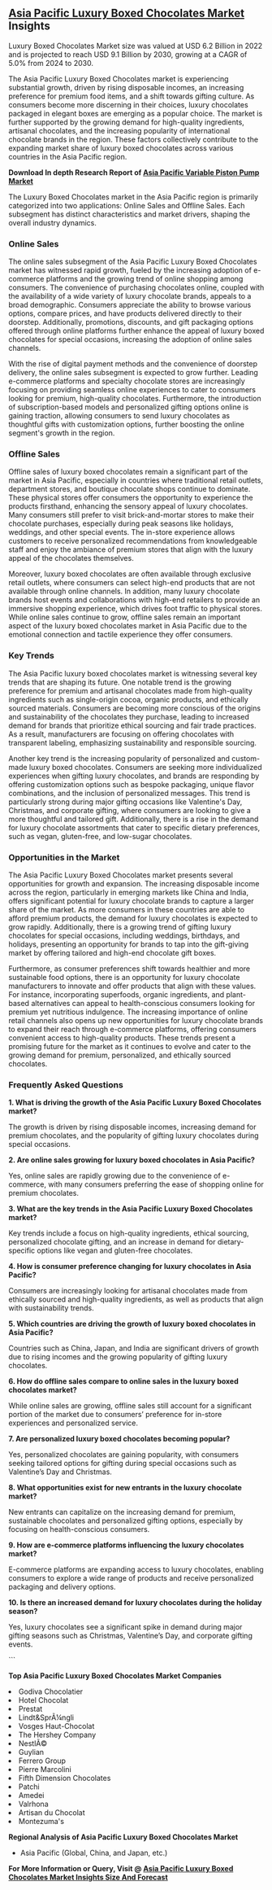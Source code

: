 <h2><a href="https://www.verifiedmarketreports.com/download-sample/?rid=443358&amp;utm_source=Github-Feb&amp;utm_medium=219" target="_blank">Asia Pacific Luxury Boxed Chocolates Market</a> Insights</h2><p>Luxury Boxed Chocolates Market size was valued at USD 6.2 Billion in 2022 and is projected to reach USD 9.1 Billion by 2030, growing at a CAGR of 5.0% from 2024 to 2030.</p><p><p>The Asia Pacific Luxury Boxed Chocolates market is experiencing substantial growth, driven by rising disposable incomes, an increasing preference for premium food items, and a shift towards gifting culture. As consumers become more discerning in their choices, luxury chocolates packaged in elegant boxes are emerging as a popular choice. The market is further supported by the growing demand for high-quality ingredients, artisanal chocolates, and the increasing popularity of international chocolate brands in the region. These factors collectively contribute to the expanding market share of luxury boxed chocolates across various countries in the Asia Pacific region.</p> <p><p><strong>Download In depth Research Report of <a href="https://www.verifiedmarketreports.com/download-sample/?rid=236118&amp;utm_source=Pulse-Dec&amp;utm_medium=219" target="_blank">Asia Pacific Variable Piston Pump Market</a></strong></p></p> <p>The Luxury Boxed Chocolates market in the Asia Pacific region is primarily categorized into two applications: Online Sales and Offline Sales. Each subsegment has distinct characteristics and market drivers, shaping the overall industry dynamics.</p> <h3>Online Sales</h3> <p>The online sales subsegment of the Asia Pacific Luxury Boxed Chocolates market has witnessed rapid growth, fueled by the increasing adoption of e-commerce platforms and the growing trend of online shopping among consumers. The convenience of purchasing chocolates online, coupled with the availability of a wide variety of luxury chocolate brands, appeals to a broad demographic. Consumers appreciate the ability to browse various options, compare prices, and have products delivered directly to their doorstep. Additionally, promotions, discounts, and gift packaging options offered through online platforms further enhance the appeal of luxury boxed chocolates for special occasions, increasing the adoption of online sales channels.</p> <p>With the rise of digital payment methods and the convenience of doorstep delivery, the online sales subsegment is expected to grow further. Leading e-commerce platforms and specialty chocolate stores are increasingly focusing on providing seamless online experiences to cater to consumers looking for premium, high-quality chocolates. Furthermore, the introduction of subscription-based models and personalized gifting options online is gaining traction, allowing consumers to send luxury chocolates as thoughtful gifts with customization options, further boosting the online segment's growth in the region.</p> <h3>Offline Sales</h3> <p>Offline sales of luxury boxed chocolates remain a significant part of the market in Asia Pacific, especially in countries where traditional retail outlets, department stores, and boutique chocolate shops continue to dominate. These physical stores offer consumers the opportunity to experience the products firsthand, enhancing the sensory appeal of luxury chocolates. Many consumers still prefer to visit brick-and-mortar stores to make their chocolate purchases, especially during peak seasons like holidays, weddings, and other special events. The in-store experience allows customers to receive personalized recommendations from knowledgeable staff and enjoy the ambiance of premium stores that align with the luxury appeal of the chocolates themselves.</p> <p>Moreover, luxury boxed chocolates are often available through exclusive retail outlets, where consumers can select high-end products that are not available through online channels. In addition, many luxury chocolate brands host events and collaborations with high-end retailers to provide an immersive shopping experience, which drives foot traffic to physical stores. While online sales continue to grow, offline sales remain an important aspect of the luxury boxed chocolates market in Asia Pacific due to the emotional connection and tactile experience they offer consumers.</p> <h3>Key Trends</h3> <p>The Asia Pacific luxury boxed chocolates market is witnessing several key trends that are shaping its future. One notable trend is the growing preference for premium and artisanal chocolates made from high-quality ingredients such as single-origin cocoa, organic products, and ethically sourced materials. Consumers are becoming more conscious of the origins and sustainability of the chocolates they purchase, leading to increased demand for brands that prioritize ethical sourcing and fair trade practices. As a result, manufacturers are focusing on offering chocolates with transparent labeling, emphasizing sustainability and responsible sourcing.</p> <p>Another key trend is the increasing popularity of personalized and custom-made luxury boxed chocolates. Consumers are seeking more individualized experiences when gifting luxury chocolates, and brands are responding by offering customization options such as bespoke packaging, unique flavor combinations, and the inclusion of personalized messages. This trend is particularly strong during major gifting occasions like Valentine's Day, Christmas, and corporate gifting, where consumers are looking to give a more thoughtful and tailored gift. Additionally, there is a rise in the demand for luxury chocolate assortments that cater to specific dietary preferences, such as vegan, gluten-free, and low-sugar chocolates.</p> <h3>Opportunities in the Market</h3> <p>The Asia Pacific Luxury Boxed Chocolates market presents several opportunities for growth and expansion. The increasing disposable income across the region, particularly in emerging markets like China and India, offers significant potential for luxury chocolate brands to capture a larger share of the market. As more consumers in these countries are able to afford premium products, the demand for luxury chocolates is expected to grow rapidly. Additionally, there is a growing trend of gifting luxury chocolates for special occasions, including weddings, birthdays, and holidays, presenting an opportunity for brands to tap into the gift-giving market by offering tailored and high-end chocolate gift boxes.</p> <p>Furthermore, as consumer preferences shift towards healthier and more sustainable food options, there is an opportunity for luxury chocolate manufacturers to innovate and offer products that align with these values. For instance, incorporating superfoods, organic ingredients, and plant-based alternatives can appeal to health-conscious consumers looking for premium yet nutritious indulgence. The increasing importance of online retail channels also opens up new opportunities for luxury chocolate brands to expand their reach through e-commerce platforms, offering consumers convenient access to high-quality products. These trends present a promising future for the market as it continues to evolve and cater to the growing demand for premium, personalized, and ethically sourced chocolates.</p> <h3>Frequently Asked Questions</h3> <p><b>1. What is driving the growth of the Asia Pacific Luxury Boxed Chocolates market?</b></p> <p>The growth is driven by rising disposable incomes, increasing demand for premium chocolates, and the popularity of gifting luxury chocolates during special occasions.</p> <p><b>2. Are online sales growing for luxury boxed chocolates in Asia Pacific?</b></p> <p>Yes, online sales are rapidly growing due to the convenience of e-commerce, with many consumers preferring the ease of shopping online for premium chocolates.</p> <p><b>3. What are the key trends in the Asia Pacific Luxury Boxed Chocolates market?</b></p> <p>Key trends include a focus on high-quality ingredients, ethical sourcing, personalized chocolate gifting, and an increase in demand for dietary-specific options like vegan and gluten-free chocolates.</p> <p><b>4. How is consumer preference changing for luxury chocolates in Asia Pacific?</b></p> <p>Consumers are increasingly looking for artisanal chocolates made from ethically sourced and high-quality ingredients, as well as products that align with sustainability trends.</p> <p><b>5. Which countries are driving the growth of luxury boxed chocolates in Asia Pacific?</b></p> <p>Countries such as China, Japan, and India are significant drivers of growth due to rising incomes and the growing popularity of gifting luxury chocolates.</p> <p><b>6. How do offline sales compare to online sales in the luxury boxed chocolates market?</b></p> <p>While online sales are growing, offline sales still account for a significant portion of the market due to consumers’ preference for in-store experiences and personalized service.</p> <p><b>7. Are personalized luxury boxed chocolates becoming popular?</b></p> <p>Yes, personalized chocolates are gaining popularity, with consumers seeking tailored options for gifting during special occasions such as Valentine’s Day and Christmas.</p> <p><b>8. What opportunities exist for new entrants in the luxury chocolate market?</b></p> <p>New entrants can capitalize on the increasing demand for premium, sustainable chocolates and personalized gifting options, especially by focusing on health-conscious consumers.</p> <p><b>9. How are e-commerce platforms influencing the luxury chocolates market?</b></p> <p>E-commerce platforms are expanding access to luxury chocolates, enabling consumers to explore a wide range of products and receive personalized packaging and delivery options.</p> <p><b>10. Is there an increased demand for luxury chocolates during the holiday season?</b></p> <p>Yes, luxury chocolates see a significant spike in demand during major gifting seasons such as Christmas, Valentine’s Day, and corporate gifting events.</p> ```</p><p><strong>Top Asia Pacific Luxury Boxed Chocolates Market Companies</strong></p><div data-test-id=""><p><li>Godiva Chocolatier</li><li> Hotel Chocolat</li><li> Prestat</li><li> Lindt&SprÃ¼ngli</li><li> Vosges Haut-Chocolat</li><li> The Hershey Company</li><li> NestlÃ©</li><li> Guylian</li><li> Ferrero Group</li><li> Pierre Marcolini</li><li> Fifth Dimension Chocolates</li><li> Patchi</li><li> Amedei</li><li> Valrhona</li><li> Artisan du Chocolat</li><li> Montezuma's</li></p><div><strong>Regional Analysis of&nbsp;Asia Pacific Luxury Boxed Chocolates Market</strong></div><ul><li dir="ltr"><p dir="ltr">Asia Pacific (Global, China, and Japan, etc.)</p></li></ul><p><strong>For More Information or Query, Visit @&nbsp;</strong><strong><a href="https://www.verifiedmarketreports.com/product/luxury-boxed-chocolates-market/?utm_source=Github-Feb&amp;utm_medium=219" target="_blank">Asia Pacific Luxury Boxed Chocolates Market Insights Size And Forecast</a></strong></p></div><h2>&nbsp;</h2><div data-test-id="">&nbsp;</div>
